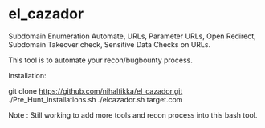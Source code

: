 # el_cazador
Subdomain Enumeration Automate, URLs, Parameter URLs, Open Redirect, Subdomain Takeover check, Sensitive Data Checks on URLs.


This tool is to automate your recon/bugbounty process.

Installation:

git clone https://github.com/nihaltikka/el_cazador.git
./Pre_Hunt_installations.sh
./elcazador.sh target.com

Note : Still working to add more tools and recon process into this bash tool.
